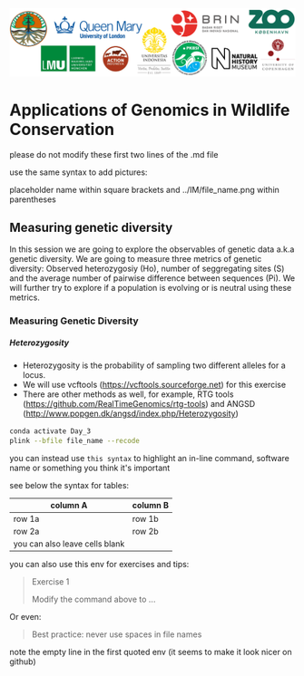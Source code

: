 ![Workshop-logo](../IM/LOGO_new.png)
# Applications of Genomics in Wildlife Conservation
please do not modify these first two lines of the .md file

use the same syntax to add pictures:

placeholder name within square brackets and ../IM/file_name.png within parentheses

## Measuring genetic diversity
In this session we are going to explore the observables of genetic data a.k.a genetic diversity. We are going to measure three metrics of genetic diversity: Observed heterozygosiy (Ho), number of seggregating sites (S) and the average number of pairwise difference between sequences (Pi).
We will further try to explore if a population is evolving or is neutral using these metrics.

### Measuring Genetic Diversity 
##### Heterozygosity 
- Heterozygosity is the probability of sampling two different alleles for a locus.
- We will use vcftools (https://vcftools.sourceforge.net) for this exercise 
- There are other methods as well, for example, RTG tools (https://github.com/RealTimeGenomics/rtg-tools) and ANGSD (http://www.popgen.dk/angsd/index.php/Heterozygosity)



```sh
conda activate Day_3
plink --bfile file_name --recode
```

you can instead use `this syntax` to highlight an in-line command, software name or something you think it's important

see below the syntax for tables:

| column A | column B |
| ------ | ------ |
| row 1a | row 1b |
| row 2a | row 2b |
| you can also leave cells blank | |

you can also use this env for exercises and tips:
> Exercise 1 
> 
> Modify the command above to ...

Or even:
> Best practice: never use spaces in file names

note the empty line in the first quoted env (it seems to make it look nicer on github) 
